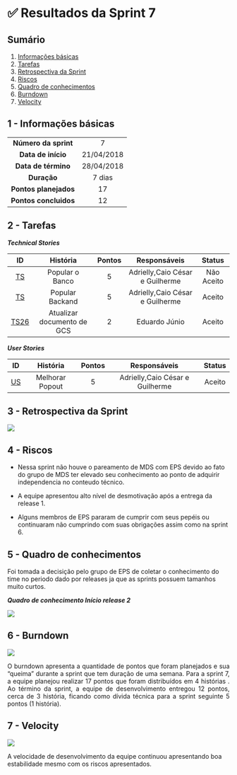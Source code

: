 

# ✅ Resultados da Sprint 7

## Sumário

1. [Informações básicas](#1---informações-básicas)
1. [Tarefas](#2---tarefas)
1. [Retrospectiva da Sprint](#3---retrospectiva-da-sprint)
1. [Riscos](#4---riscos)
1. [Quadro de conhecimentos](#5---quadro-de-conhecimentos)
1. [Burndown](#6---burndown)
1. [Velocity](#7---velocity)

## 1 - Informações básicas

| | |
|:--:|:--:|
|**Número da sprint**|7
|**Data de início**|21/04/2018|
|**Data de término**|28/04/2018|
|**Duração**|7 dias|
|**Pontos planejados**|17|
|**Pontos concluidos**|12|


## 2 - Tarefas

***Technical Stories***


|ID|História|Pontos|Responsáveis| Status|
|:-:|:-----:|:----:|:----------:|:-------:|
|[TS](https://github.com/fga-gpp-mds/2018.1_gerencia_mais/issues/137)|Popular o Banco|5|Adrielly,Caio César e Guilherme| Não Aceito|
|[TS](https://github.com/fga-gpp-mds/2018.1_Gerencia_mais/pull/141)|Popular Backand|5|Adrielly,Caio César e Guilherme|  Aceito|
|[TS26](https://github.com/fga-gpp-mds/2018.1_gerencia_mais/issues/142)|Atualizar documento de GCS|2|Eduardo Júnio| Aceito|


***User Stories***

|ID|História|Pontos|Responsáveis|Status|
|:-:|:-----:|:----:|:----------:|:----------:|
|[US](https://github.com/fga-gpp-mds/2018.1_gerencia_mais/issues/135)| Melhorar Popout|5|Adrielly,Caio César e Guilherme|Aceito|



## 3 - Retrospectiva da Sprint

<img src="{{site.baseurl }}/documentos/imagens/Sprint7/retrospectiva_s7.png">

## 4 - Riscos

- Nessa sprint não houve o pareamento de MDS com EPS devido ao fato do grupo de MDS ter elevado seu conhecimento ao ponto de adquirir independencia no conteudo técnico.

- A equipe apresentou alto nível de desmotivação após a entrega da release 1.

- Alguns membros de EPS pararam de cumprir com seus pepéis ou continuaram não cumprindo com suas obrigações assim como na sprint 6.

## 5 - Quadro de conhecimentos

Foi tomada a decisição pelo grupo de EPS de coletar o conhecimento do time no periodo dado por releases ja que as sprints possuem tamanhos muito curtos.

***Quadro de conhecimento Início release 2***

<img src="{{site.baseurl }}/documentos/imagens/Sprint7/conhecimento_s7.png">

## 6 - Burndown

<img src="{{site.baseurl }}/documentos/imagens/Sprint7/burndown_s7.png">

<p align="justify">O burndown apresenta a quantidade de pontos que foram planejados e sua “queima” durante a sprint que tem duração de uma semana. Para a sprint 7, a equipe planejou realizar 17 pontos que foram distribuídos em 4 histórias .
Ao término da sprint, a equipe de desenvolvimento entregou 12 pontos, cerca de 3 história, ficando como dívida técnica para a sprint seguinte 5 pontos (1 história).</p>


## 7 - Velocity

<img src="{{site.baseurl }}/documentos/imagens/Sprint7/velocity_s7.png">

A velocidade de desenvolvimento da equipe continuou apresentando boa estabilidade mesmo com os riscos apresentados.
